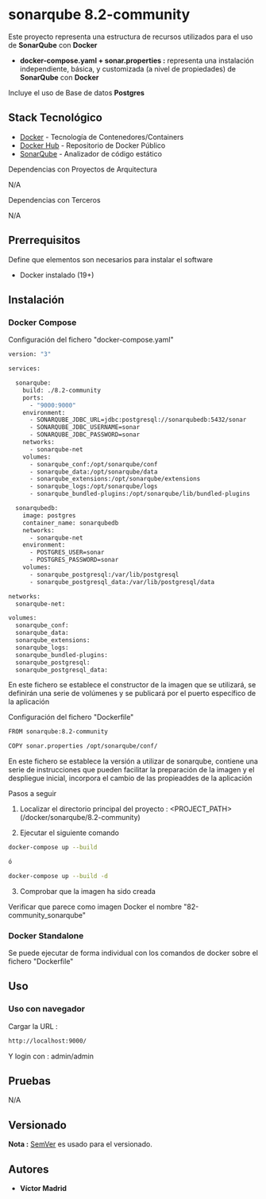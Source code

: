 # sonarqube 8.2-community

Este proyecto representa una estructura de recursos utilizados para el uso de  **SonarQube** con **Docker**

* **docker-compose.yaml + sonar.properties :** representa una instalación independiente, básica, y customizada (a nivel de propiedades) de **SonarQube** con **Docker**

Incluye el uso de Base de datos **Postgres**





## Stack Tecnológico

* [Docker](https://www.docker.com/) - Tecnología de Contenedores/Containers
* [Docker Hub](https://hub.docker.com/) - Repositorio de Docker Público
* [SonarQube](https://www.sonarqube.org/) - Analizador de código estático

Dependencias con Proyectos de Arquitectura

N/A

Dependencias con Terceros

N/A





## Prerrequisitos

Define que elementos son necesarios para instalar el software

* Docker instalado (19+)





## Instalación

### Docker Compose

Configuración del fichero "docker-compose.yaml"

```bash
version: "3"

services:

  sonarqube:
    build: ./8.2-community
    ports:
      - "9000:9000"
    environment:
      - SONARQUBE_JDBC_URL=jdbc:postgresql://sonarqubedb:5432/sonar
      - SONARQUBE_JDBC_USERNAME=sonar
      - SONARQUBE_JDBC_PASSWORD=sonar
    networks:
      - sonarqube-net
    volumes:
      - sonarqube_conf:/opt/sonarqube/conf
      - sonarqube_data:/opt/sonarqube/data
      - sonarqube_extensions:/opt/sonarqube/extensions
      - sonarqube_logs:/opt/sonarqube/logs
      - sonarqube_bundled-plugins:/opt/sonarqube/lib/bundled-plugins

  sonarqubedb:
    image: postgres
    container_name: sonarqubedb
    networks:
      - sonarqube-net
    environment:
      - POSTGRES_USER=sonar
      - POSTGRES_PASSWORD=sonar
    volumes:
      - sonarqube_postgresql:/var/lib/postgresql
      - sonarqube_postgresql_data:/var/lib/postgresql/data

networks:
  sonarqube-net:

volumes:
  sonarqube_conf:
  sonarqube_data:
  sonarqube_extensions:
  sonarqube_logs:
  sonarqube_bundled-plugins:
  sonarqube_postgresql:
  sonarqube_postgresql_data:
```

En este fichero se establece el constructor de la imagen que se utilizará, se definirán una serie de volúmenes y se publicará por el puerto específico de la aplicación

Configuración del fichero "Dockerfile"

```bash
FROM sonarqube:8.2-community

COPY sonar.properties /opt/sonarqube/conf/
```

En este fichero se establece la versión a utilizar de sonarqube, contiene una serie de instrucciones que pueden facilitar la preparación de la imagen y el despliegue inicial, incorpora el cambio de las propieaddes de la aplicación

Pasos a seguir


1. Localizar el directorio principal del proyecto : <PROJECT_PATH> (/docker/sonarqube/8.2-community)

2. Ejecutar el siguiente comando

```bash
docker-compose up --build

ó

docker-compose up --build -d
```

3. Comprobar que la imagen ha sido creada

Verificar que parece como imagen Docker el nombre "82-community_sonarqube"





### Docker Standalone

Se puede ejecutar de forma individual con los comandos de docker sobre el fichero "Dockerfile"





## Uso


### Uso con navegador

Cargar la URL :

```bash
http://localhost:9000/
```

Y login con : admin/admin





## Pruebas

N/A





## Versionado

**Nota :** [SemVer](http://semver.org/) es usado para el versionado.





## Autores

* **Víctor Madrid**
